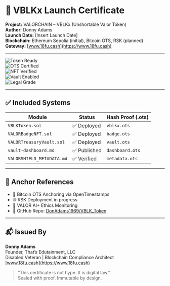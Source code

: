 # 📜 VBLKx Launch Certificate  
**Project:** VALORCHAIN – VBLKx (Unshortable Valor Token)  
**Author:** Donny Adams  
**Launch Date:** [Insert Launch Date]  
**Blockchain:** Ethereum Sepolia (initial), Bitcoin OTS, RSK (planned)  
**Gateway:** [www.18fu.cash](https://www.18fu.cash)

---

![Token Ready](https://img.shields.io/badge/VBLKx-Launched-brightgreen?style=for-the-badge)  
![OTS Certified](https://img.shields.io/badge/Proof-Bitcoin%20OTS-orange?style=for-the-badge&logo=bitcoin)  
![NFT Verified](https://img.shields.io/badge/NFT-Gated%20Access-blue?style=for-the-badge)  
![Vault Enabled](https://img.shields.io/badge/Vault-DAO%20Locked-purple?style=for-the-badge)  
![Legal Grade](https://img.shields.io/badge/Compliance-ADA%2FHIPAA%2FFTCA-green?style=for-the-badge)

---

## ✅ Included Systems

| Module                     | Status      | Hash Proof (.ots) |
|----------------------------|-------------|--------------------|
| `VBLKToken.sol`            | ✅ Deployed | `vblkx.ots` |
| `VALORBadgeNFT.sol`        | ✅ Deployed | `badge.ots` |
| `VALORTreasuryVault.sol`   | ✅ Deployed | `vault.ots` |
| `vault-dashboard.md`       | ✅ Published| `dashboard.ots` |
| `VALORSHIELD_METADATA.md`  | ✅ Verified | `metadata.ots` |

---

## 🔗 Anchor References

- 🔐 Bitcoin OTS Anchoring via OpenTimestamps  
- 🌐 RSK Deployment in progress  
- 🧠 VALOR AI+ Ethics Monitoring  
- 📁 GitHub Repo: [DonAdams1969/VBLK_Token](https://github.com/DonAdams1969/VBLK_Token)

---

## 📬 Issued By

**Donny Adams**  
Founder, That’s Edutainment, LLC  
Disabled Veteran | Blockchain Compliance Architect  
[www.18fu.cash](https://www.18fu.cash)

> “This certificate is not hype. It is digital law.”  
> Sealed with proof. Immutable by design.
